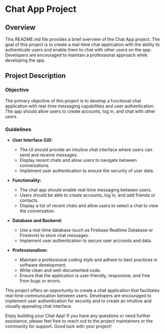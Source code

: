 # Chat App Project

## Overview

This README.md file provides a brief overview of the Chat App project. The goal of this project is to create a real-time chat application with the ability to authenticate users and enable them to chat with other users on the app. Developers are encouraged to maintain a professional approach while developing the app.

## Project Description

### Objective

The primary objective of this project is to develop a functional chat application with real-time messaging capabilities and user authentication. The app should allow users to create accounts, log in, and chat with other users.

### Guidelines

- **User Interface (UI):** 
  - The UI should provide an intuitive chat interface where users can send and receive messages.
  - Display recent chats and allow users to navigate between conversations.
  - Implement user authentication to ensure the security of user data.

- **Functionality:**
  - The chat app should enable real-time messaging between users.
  - Users should be able to create accounts, log in, and add friends or contacts.
  - Display a list of recent chats and allow users to select a chat to view the conversation.
  
- **Database and Backend:**
  - Use a real-time database (such as Firebase Realtime Database or Firestore) to store chat messages.
  - Implement user authentication to secure user accounts and data.

- **Professionalism:**
  - Maintain a professional coding style and adhere to best practices in software development.
  - Write clean and well-documented code.
  - Ensure that the application is user-friendly, responsive, and free from bugs or errors.

This project offers an opportunity to create a chat application that facilitates real-time communication between users. Developers are encouraged to implement user authentication for security and to create an intuitive and visually appealing chat interface.

Enjoy building your Chat App! If you have any questions or need further assistance, please feel free to reach out to the project maintainers or the community for support. Good luck with your project!